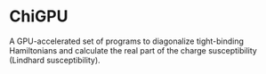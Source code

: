 # ChiGPU
A GPU-accelerated set of programs to diagonalize tight-binding Hamiltonians and calculate the real part of the charge susceptibility (Lindhard susceptibility).
